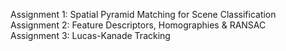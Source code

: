 Assignment 1: Spatial Pyramid Matching for Scene Classification   
Assignment 2: Feature Descriptors, Homographies & RANSAC  
Assignment 3: Lucas-Kanade Tracking  

